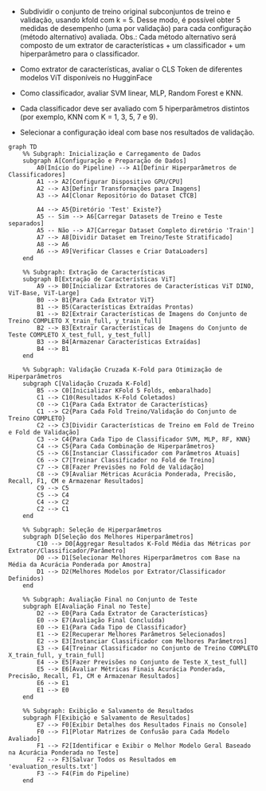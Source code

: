 - Subdividir o conjunto de treino original subconjuntos de treino e validação, usando kfold com k = 5. Desse modo, é possível obter 5 medidas de desempenho (uma por validação) para cada configuração (método alternativo) avaliada. 
Obs.: Cada método alternativo será composto de um extrator de características + um classificador + um hiperparâmetro para o classificador. 

- Como extrator de características, avaliar o CLS Token de diferentes modelos ViT disponíveis no HugginFace

- Como classificador, avaliar SVM linear, MLP, Random Forest e KNN. 

- Cada classificador deve ser avaliado com 5 hiperparâmetros distintos (por exemplo, KNN com K = 1, 3, 5, 7 e 9). 

- Selecionar a configuração ideal com base nos resultados de validação. 

```mermaid
graph TD
    %% Subgraph: Inicialização e Carregamento de Dados
    subgraph A[Configuração e Preparação de Dados]
        A0(Início do Pipeline) --> A1[Definir Hiperparâmetros de Classificadores]
        A1 --> A2[Configurar Dispositivo GPU/CPU]
        A2 --> A3[Definir Transformações para Imagens]
        A3 --> A4[Clonar Repositório do Dataset CTCB]

        A4 --> A5{Diretório 'Test' Existe?}
        A5 -- Sim --> A6[Carregar Datasets de Treino e Teste separados]
        A5 -- Não --> A7[Carregar Dataset Completo diretório 'Train']
        A7 --> A8[Dividir Dataset em Treino/Teste Stratificado]
        A8 --> A6
        A6 --> A9[Verificar Classes e Criar DataLoaders]
    end

    %% Subgraph: Extração de Características
    subgraph B[Extração de Características ViT]
        A9 --> B0[Inicializar Extratores de Características ViT DINO, ViT-Base, ViT-Large]
        B0 --> B1{Para Cada Extrator ViT}
        B1 --> B5(Características Extraídas Prontas)
        B1 --> B2[Extrair Características de Imagens do Conjunto de Treino COMPLETO X_train_full, y_train_full]
        B2 --> B3[Extrair Características de Imagens do Conjunto de Teste COMPLETO X_test_full, y_test_full]
        B3 --> B4[Armazenar Características Extraídas]
        B4 --> B1
    end

    %% Subgraph: Validação Cruzada K-Fold para Otimização de Hiperparâmetros
    subgraph C[Validação Cruzada K-Fold]
        B5 --> C0[Inicializar KFold 5 Folds, embaralhado]
        C1 --> C10(Resultados K-Fold Coletados)
        C0 --> C1{Para Cada Extrator de Características}
        C1 --> C2{Para Cada Fold Treino/Validação do Conjunto de Treino COMPLETO}
        C2 --> C3[Dividir Características de Treino em Fold de Treino e Fold de Validação]
        C3 --> C4{Para Cada Tipo de Classificador SVM, MLP, RF, KNN}
        C4 --> C5{Para Cada Combinação de Hiperparâmetros}
        C5 --> C6[Instanciar Classificador com Parâmetros Atuais]
        C6 --> C7[Treinar Classificador no Fold de Treino]
        C7 --> C8[Fazer Previsões no Fold de Validação]
        C8 --> C9[Avaliar Métricas Acurácia Ponderada, Precisão, Recall, F1, CM e Armazenar Resultados]
        C9 --> C5
        C5 --> C4
        C4 --> C2
        C2 --> C1
    end

    %% Subgraph: Seleção de Hiperparâmetros
    subgraph D[Seleção dos Melhores Hiperparâmetros]
        C10 --> D0[Aggregar Resultados K-Fold Média das Métricas por Extrator/Classificador/Parâmetro]
        D0 --> D1[Selecionar Melhores Hiperparâmetros com Base na Média da Acurácia Ponderada por Amostra]
        D1 --> D2(Melhores Modelos por Extrator/Classificador Definidos)
    end

    %% Subgraph: Avaliação Final no Conjunto de Teste
    subgraph E[Avaliação Final no Teste]
        D2 --> E0{Para Cada Extrator de Características}
        E0 --> E7(Avaliação Final Concluída)
        E0 --> E1{Para Cada Tipo de Classificador}
        E1 --> E2[Recuperar Melhores Parâmetros Selecionados]
        E2 --> E3[Instanciar Classificador com Melhores Parâmetros]
        E3 --> E4[Treinar Classificador no Conjunto de Treino COMPLETO X_train_full, y_train_full]
        E4 --> E5[Fazer Previsões no Conjunto de Teste X_test_full]
        E5 --> E6[Avaliar Métricas Finais Acurácia Ponderada, Precisão, Recall, F1, CM e Armazenar Resultados]
        E6 --> E1
        E1 --> E0
    end

    %% Subgraph: Exibição e Salvamento de Resultados
    subgraph F[Exibição e Salvamento de Resultados]
        E7 --> F0[Exibir Detalhes dos Resultados Finais no Console]
        F0 --> F1[Plotar Matrizes de Confusão para Cada Modelo Avaliado]
        F1 --> F2[Identificar e Exibir o Melhor Modelo Geral Baseado na Acurácia Ponderada no Teste]
        F2 --> F3[Salvar Todos os Resultados em 'evaluation_results.txt']
        F3 --> F4(Fim do Pipeline)
    end
```